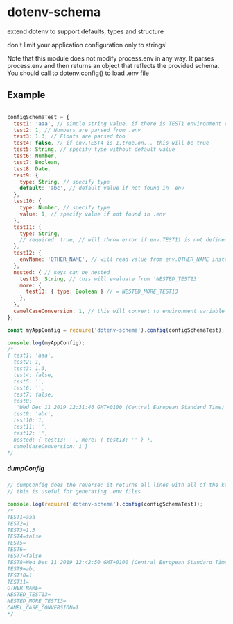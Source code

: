 # dotenv-schema

extend dotenv to support defaults, types and structure

don't limit your application configuration only to strings!

Note that this module does not modify process.env in any way. It parses process.env and then returns an object that reflects the provided schema. You should call to dotenv.config() to load .env file


## Example

```javascript

configSchemaTest = {
  test1: 'aaa', // simple string value. if there is TEST1 environment variable, it will get that value instead
  test2: 1, // Numbers are parsed from .env
  test3: 1.3, // Floats are parsed too
  test4: false, // if env.TEST4 is 1,true,on... this will be true
  test5: String, // specify type without default value
  test6: Number,
  test7: Boolean,
  test8: Date,
  test9: {
    type: String, // specify type
    default: 'abc', // default value if not found in .env
  },
  test10: {
    type: Number, // specify type
    value: 1, // specify value if not found in .env
  },
  test11: {
    type: String,
    // required: true, // will throw error if env.TEST11 is not defined
  },
  test12: {
    envName: 'OTHER_NAME', // will read value from env.OTHER_NAME instead of TEST12
  },
  nested: { // keys can be nested
    test13: String, // this will evaluate from 'NESTED_TEST13'
    more: {
      test13: { type: Boolean } // = NESTED_MORE_TEST13
    },
  },
  camelCaseConversion: 1, // this will convert to environment variable 'CAMEL_CASE_CONVERSION',
};

const myAppConfig = require('dotenv-schema').config(configSchemaTest);

console.log(myAppConfig);
/*
{ test1: 'aaa',
  test2: 1,
  test3: 1.3,
  test4: false,
  test5: '',
  test6: '',
  test7: false,
  test8:
   'Wed Dec 11 2019 12:31:46 GMT+0100 (Central European Standard Time)',
  test9: 'abc',
  test10: 1,
  test11: '',
  test12: '',
  nested: { test13: '', more: { test13: '' } },
  camelCaseConversion: 1 }
*/

```

##### dumpConfig

```javascript
// dumpConfig does the reverse: it returns all lines with all of the keys defined in schema like .env file would look like
// this is useful for generating .env files

console.log(require('dotenv-schema').config(configSchemaTest));
/*
TEST1=aaa
TEST2=1
TEST3=1.3
TEST4=false
TEST5=
TEST6=
TEST7=false
TEST8=Wed Dec 11 2019 12:42:50 GMT+0100 (Central European Standard Time)
TEST9=abc
TEST10=1
TEST11=
OTHER_NAME=
NESTED_TEST13=
NESTED_MORE_TEST13=
CAMEL_CASE_CONVERSION=1
*/

```



